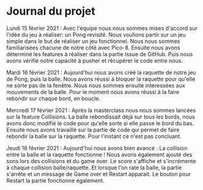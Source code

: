 # Journal du projet

Lundi 15 février 2021 :
Avec l'équipe nous nous sommes mises d'accord sur l'idée du jeu à réaliser: un Pong revisité.
Nous voulions partir sur un jeu simple dans le but de réaliser un jeu fonctionnel.
Nous nous sommes familiarisées chacune de notre côté avec Pico-8.
Ensuite nous avons déterminé les features à réaliser dans la partie Issue de GitHub.
Puis nous avons vérifié notre capacité à pusher et récupérer le code entre nous.


Mardi 16 février 2021 :
Aujourd'hui nous avons créé la raquette de notre jeu de Pong, puis la balle. 
Nous avons réussi à bloquer la raquette pour qu'elle ne sorte pas de la fenêtre.
Nous nous sommes ensuite intéressées aux mouvements de la balle.
Pour le moment nous avons réussi à la faire rebondir sur chaque bord, en boucle.


Mercredi 17 février 2021 :
Après la masterclass nous nous sommes lancées sur la feature Collisions.
La balle rebondissait déjà sur tous les bords, nous avons donc modifié le code pour qu'elle sorte si elle passe le bord du bas.
Ensuite nous avons travaillé sur la partie de code qui permet de faire rebondir la balle sur la raquette.
Pour l'instant ce n'est pas concluant.


Jeudi 18 février 2021 :
Aujourd'hui nous avons bien avancé :
La collision entre la balle et la raquette fonctionne ! 
Nous avons également ajouté des sons lors des collisions et du game over.
Le score s'affiche et s'incrémente à chaque collision balle/raquette.
Et lorsque l'on rate la balle, la partie s'arrête et un message de Game over et Restart apparait.
Le bouton pour Restart la partie fonctionne également. 
